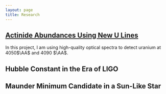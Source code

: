 ```yaml
---
layout: page
title: Research
---
```


## [Actinide Abundances Using New U Lines](https://sp-shah.github.io/ulines)
In this project, I am using high-quality optical spectra to detect uranium at 4050$\AA$ and 4090 $\AA$. 

## Hubble Constant in the Era of LIGO

## Maunder Minimum Candidate in a Sun-Like Star
